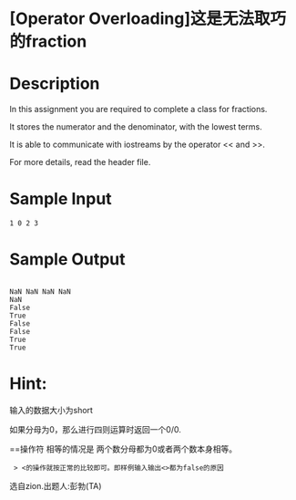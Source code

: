 # [Operator Overloading]这是无法取巧的fraction

# Description
In this assignment you are required to complete a class for fractions.

It stores the numerator and the denominator, with the lowest terms.

It is able to communicate with iostreams by the operator << and >>.

For more details, read the header file.

# Sample Input
```
1 0 2 3
```

# Sample Output
```

NaN NaN NaN NaN
NaN
False
True
False
False
True
True
```
# Hint:
输入的数据大小为short

如果分母为0，那么进行四则运算时返回一个0/0.

==操作符 相等的情况是 两个数分母都为0或者两个数本身相等。
```
 > <的操作就按正常的比较即可。即样例输入输出<>都为false的原因
```



选自zion.出题人:彭勃(TA)
